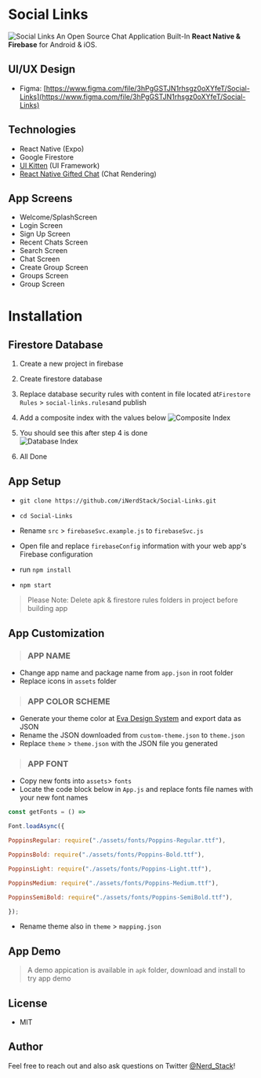 # Social Links

![Social Links](https://i.imgur.com/ovOFP33.jpg)
An Open Source Chat Application Built-In **React Native & Firebase** for Android & iOS. 


## UI/UX Design
-  Figma: [https://www.figma.com/file/3hPgGSTJN1rhsgz0oXYfeT/Social-Links](https://www.figma.com/file/3hPgGSTJN1rhsgz0oXYfeT/Social-Links)

## Technologies
- React Native (Expo)
- Google Firestore
-   [UI Kitten](https://akveo.github.io/react-native-ui-kitten/) (UI Framework)
- [React Native Gifted Chat](https://github.com/FaridSafi/react-native-gifted-chat) (Chat Rendering)

## App Screens
- Welcome/SplashScreen
- Login Screen
- Sign Up Screen
- Recent Chats Screen
- Search Screen
- Chat Screen
- Create Group Screen
- Groups Screen
- Group Screen

# Installation
## Firestore Database
1. Create a new project in firebase 
2.  Create firestore database
3. Replace database security rules with content in file located at`Firestore Rules` > `social-links.rules`and publish
4.  Add a composite index with the values below
![Composite Index](https://i.imgur.com/HsMctQZ.jpg)
5. You should see this after step 4 is done  
![Database Index](https://i.imgur.com/2r9y6Mn.jpg)

6. All Done

## App Setup
  
 - `git clone https://github.com/iNerdStack/Social-Links.git`
 
 -    `cd Social-Links`
 
 -   Rename `src` > `firebaseSvc.example.js` to `firebaseSvc.js`
 -  Open file and replace `firebaseConfig` information with your web app's Firebase configuration
 -  run `npm install`
 
 - `npm start`

> Please Note: Delete apk & firestore rules folders in project before building app

## App Customization
> ### APP NAME 
 - Change app name and package name from `app.json` in root folder
 - Replace icons in `assets` folder
 
 > ### APP COLOR SCHEME
 - Generate your theme color at [Eva Design System](https://colors.eva.design/) and export data as JSON
 - Rename the JSON downloaded from `custom-theme.json` to `theme.json`
 - Replace `theme` > `theme.json` with the JSON file you generated

 
 > ### APP FONT
- Copy new fonts into `assets`> `fonts`
- Locate the code block below in `App.js` and replace fonts file names with your new font names

```js
const getFonts = () =>

Font.loadAsync({

PoppinsRegular: require("./assets/fonts/Poppins-Regular.ttf"),

PoppinsBold: require("./assets/fonts/Poppins-Bold.ttf"),

PoppinsLight: require("./assets/fonts/Poppins-Light.ttf"),

PoppinsMedium: require("./assets/fonts/Poppins-Medium.ttf"),

PoppinsSemiBold: require("./assets/fonts/Poppins-SemiBold.ttf"),

});
```

- Rename theme also in `theme` > `mapping.json`

## App Demo
>  A demo appication is available in `apk` folder,  download and install to try app demo

## License
- MIT

## Author

Feel free to reach out and also ask questions on Twitter  [@Nerd_Stack](https://www.twitter.com/Nerd_Stack)! 
